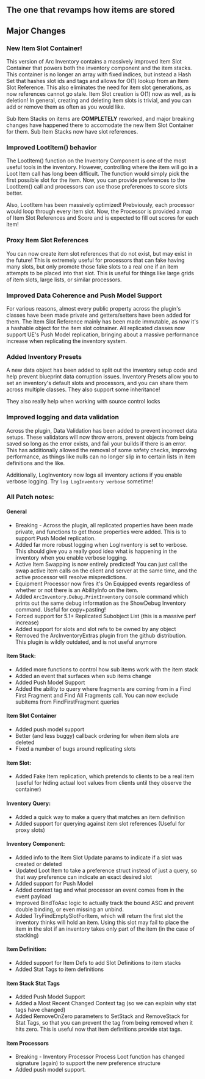 ## The one that revamps how items are stored

## Major Changes
  
### New Item Slot Container!

This version of Arc Inventory contains a massively improved Item Slot Container that powers both the inventory component and the item stacks.  This container is no longer an array with fixed indices, but instead a Hash Set that hashes slot ids and tags and allows for O(1) lookup from an Item Slot Reference.  This also eliminates the need for item slot generations, as now references cannot go stale.  Item Slot creation is O(1) now as well, as is deletion!  In general, creating and deleting item slots is trivial, and you can add or remove them as often as you would like.

Sub Item Stacks on items are **COMPLETELY** reworked, and major breaking changes have happened there to accomodate the new Item Slot Container for them.  Sub Item Stacks now have slot references.

### Improved LootItem() behavior

The LootItem() function on the Inventory Component is one of the most useful tools in the inventory.  However, controlling where the item will go in a Loot Item call has long been difficult.  The function would simply pick the first possible slot for the item.  Now, you can provide preferences to the LootItem() call and processors can use those preferences to score slots better.

Also, LootItem has been massively optimized!  Prebviously, each processor would loop through every item slot.  Now, the Processor is provided a map of Item Slot References and Score and is expected to fill out scores for each item!

### Proxy Item Slot References

You can now create item slot references that do not exist, but may exist in the future!  This is extremely useful for processors that can fake having many slots, but only promote those fake slots to a real one if an item attempts to be placed into that slot.  This is useful for things like large grids of item slots, large lists, or similar processors.  


### Improved Data Coherence and Push Model Support

For various reasons, almost every public property across the plugin's classes have been made private and getters/setters have been added for them.  The Item Slot Reference mainly has been made immutable, as now it's a hashable object for the item slot cotnainer.  All replicated classes now support UE's Push Model replication, bringing about a massive performance increase when replicating the inventory system.

### Added Inventory Presets

A new data object has been added to split out the inventory setup code and help prevent blueprint data corruption issues.  Inventory Presets allow you to set an inventory's default slots and processors, and you can share them across multiple classes.  They also support some inheritance!

They also really help when working with source control locks

### Improved logging and data validation

Across the plugin, Data Validation has been added to prevent incorrect data setups.  These validators will now throw errors, prevent objects from being saved so long as the error exists, and fail your builds if there is an error. This has additionally allowed the removal of some safety checks, improving performance, as things like nulls can no longer slip in to certain lists in item definitions and the like.

Additionally, LogInventory now logs all inventory actions if you enable verbose logging.  Try `log LogInventory verbose` sometime!

### All Patch notes: 

#### General 
* Breaking - Across the plugin, all replicated properties have been made private, and functions to get those properties were added.  This is to support Push Model replication.  
* Added far more robust logging when LogInventory is set to verbose.  This should give you a really good idea what is happening in the inventory when you enable verbose logging.  
* Active Item Swapping is now entirely predicted!  You can just call the swap active item calls on the client and server at the same time, and the active processor will resolve mispredictions.
* Equipment Processor now fires it's On Equipped events regardless of whether or not there is an AbilityInfo on the item.
* Added `ArcInventory.Debug.PrintInventory` console command which prints out the same debug information as the ShowDebug Inventory command.  Useful for copy+pasting!
* Forced support for 5.1+ Replicated Subobject List (this is a massive perf increase)
* Added support for slots and slot refs to be owned by any object
* Removed the ArcInventoryExtras plugin from the github distribution.  This plugin is wildly outdated, and is not useful anymore

#### Item Stack:
* Added more functions to control how sub items work with the item stack
* Added an event that surfaces when sub items change
* Added Push Model Support
* Added the ability to query where fragments are coming from in a Find First Fragment and Find All Fragments call.  You can now exclude subitems from FindFirstFragment queries

#### Item Slot Container
* Added push model support
* Better (and less buggy) callback ordering for when item slots are deleted
* Fixed a number of bugs around replicating slots

#### Item Slot:
  * Added Fake Item replication, which pretends to clients to be a real item (useful for hiding actual loot values from clients until they observe the container)

#### Inventory Query:
  * Added a quick way to make a query that matches an item definition
  * Added support for querying against item slot references (Useful for proxy slots)

#### Inventory Component:
  * Added info to the Item Slot Update params to indicate if a slot was created or deleted
  * Updated Loot Item to take a preference struct instead of just a query, so that way preference can indicate an exact desired slot
  * Added support for Push Model
  * Added context tag and what processor an event comes from in the event payload
  * Improved BindToAsc logic to actually track the bound ASC and prevent double binding, or even missing an unbind. 
  * Added TryFindEmptySlotForItem, which will return the first slot the inventory thinks will hold an item. Using this slot may fail to place the item in the slot if an inventory takes only part of the item (in the case of stacking) 

#### Item Definition:
  * Added support for Item Defs to add Slot Definitions to item stacks
  * Added Stat Tags to item definitions

#### Item Stack Stat Tags
  * Added Push Model Support
  * Added a Most Recent Changed Context tag (so we can explain why stat tags have changed)
  * Added RemoveOnZero parameters to SetStack and RemoveStack for Stat Tags, so that you can prevent the tag from being removed when it hits zero.  This is useful now that item definitions provide stat tags.

#### Item Processors
   * Breaking - Inventory Processor Process Loot function has changed signature (again) to support the new preference structure
   * Added push model support.




  